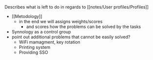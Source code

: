 Describes what is left to do in regards to [[notes/User profiles/Profiles]]
- [[Metodology]]
  - in the end we will assigns weights/scores
    - and scores how the problems can be solved by the tasks
- Synnology as a control group
- point out additional problems that cannot be easily solved?
	- WiFi mamagment, key rotation
	- Printing system
	- Providing SSO
